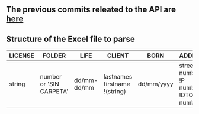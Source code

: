 ## The previous commits releated to the API are [here](https://github.com/thiagoqua/InsuranceWebApp/tree/aa9c2b126a7dc63996c4da5485a18d15355887a5)

## Structure of the Excel file to parse
| LICENSE | FOLDER | LIFE | CLIENT | BORN | ADDRESS | STATE | VTO | CITY | DNI | PHONE | DESCRIPTION | CUIT | PRODUCER
| ------- | ------- | ------- | ------- | ------- | ------- | ------- | ------- | ------- | ------- | ------- | ------- | ------- | ------- | 
| string | number or 'SIN CARPETA' | dd/mm-dd/mm | lastnames firstname !(string) | dd/mm/yyyy | street number !P number !DTO number | ACTIVA or ANULADA or EN JUICIO | number | string | !DNI number or LE number | number or number !(string) | string | string | TIKI or RICARDO or ZURDO or LEO